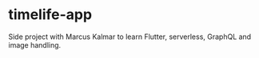 # timelife-app
Side project with Marcus Kalmar to learn Flutter, serverless, GraphQL and image handling. 
